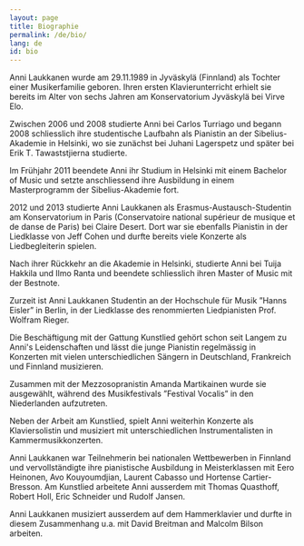```yaml
---
layout: page
title: Biographie
permalink: /de/bio/
lang: de
id: bio
---
```



Anni Laukkanen wurde am 29.11.1989 in Jyväskylä (Finnland) als Tochter einer Musikerfamilie geboren. Ihren ersten Klavierunterricht erhielt sie bereits im Alter von sechs Jahren am Konservatorium Jyväskylä bei Virve Elo.


Zwischen 2006 und 2008 studierte Anni bei Carlos Turriago und begann 2008 schliesslich ihre studentische Laufbahn als Pianistin an der Sibelius-Akademie in Helsinki, wo sie zunächst bei Juhani Lagerspetz und später bei Erik T. Tawaststjierna studierte.

Im Frühjahr 2011 beendete Anni ihr Studium in Helsinki mit einem Bachelor of Music und setzte anschliessend ihre Ausbildung in einem Masterprogramm der Sibelius-Akademie fort.


2012 und 2013 studierte Anni Laukkanen als Erasmus-Austausch-Studentin am Konservatorium in Paris (Conservatoire national supérieur de musique et de danse de Paris) bei Claire Desert. Dort war sie ebenfalls Pianistin in der Liedklasse von Jeff Cohen und durfte bereits viele Konzerte als Liedbegleiterin spielen.


Nach ihrer Rückkehr an die Akademie in Helsinki, studierte Anni bei Tuija Hakkila und Ilmo Ranta und beendete schliesslich ihren Master of Music mit der Bestnote.

Zurzeit ist Anni Laukkanen Studentin an der Hochschule für Musik ”Hanns Eisler” in Berlin, in der Liedklasse des renommierten Liedpianisten Prof. Wolfram Rieger.

Die Beschäftigung mit der Gattung Kunstlied gehört schon seit Langem zu Anni's Leidenschaften und lässt die junge Pianistin regelmässig in Konzerten mit vielen unterschiedlichen Sängern in Deutschland, Frankreich und Finnland musizieren.

Zusammen mit der Mezzosopranistin Amanda Martikainen wurde sie ausgewählt, während des Musikfestivals ”Festival Vocalis” in den Niederlanden aufzutreten.


Neben der Arbeit am Kunstlied, spielt Anni weiterhin Konzerte als Klaviersolistin und musiziert mit unterschiedlichen Instrumentalisten in Kammermusikkonzerten.

Anni Laukkanen war Teilnehmerin bei nationalen Wettbewerben in Finnland und vervollständigte ihre pianistische Ausbildung in Meisterklassen mit Eero Heinonen, Avo Kouyoumdjian, Laurent Cabasso und Hortense Cartier-Bresson. Am Kunstlied arbeitete Anni ausserdem mit Thomas Quasthoff, Robert Holl, Eric Schneider und Rudolf Jansen.

Anni Laukkanen musiziert ausserdem auf dem Hammerklavier und durfte in diesem Zusammenhang u.a. mit David Breitman and Malcolm Bilson arbeiten.
